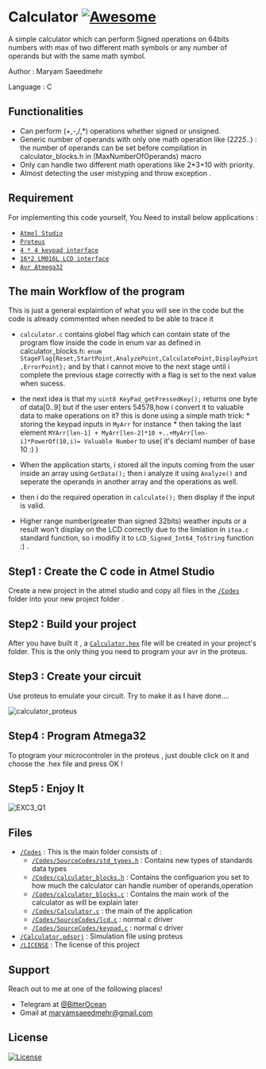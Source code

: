 # Calculator [![Awesome](https://cdn.rawgit.com/sindresorhus/awesome/d7305f38d29fed78fa85652e3a63e154dd8e8829/media/badge.svg)](https://github.com/BitterOcean/IUT/tree/master/Microprocessor/HW3/Calculator)

A simple calculator which can perform Signed operations on 64bits numbers with max of two different math symbols or any number of operands but with the same math symbol.

Author : Maryam Saeedmehr

Language : C

## **Functionalities**
- Can perform (+,-,/,*) operations whether signed or unsigned.
- Generic number of operands with only one math operation like (2*2*2*5*..) : the number of operands can be set before compilation in calculator_blocks.h in (MaxNumberOfOperands) macro
- Only can handle two different math operations like 2*3+10 with priority.
- Almost detecting the user mistyping and throw exception .

## **Requirement**

For implementing this code yourself, You Need to install below applications :

- <a href="https://www.microchip.com/mplab/avr-support/atmel-studio-7">`Atmel Studio`</a> 
- <a href="https://www.labcenter.com/downloads/">`Proteus`</a> 
- <a href="https://www.amazon.com/Refaxi-Matrix-Membrane-Keyboard-Arduino/dp/B07NSHHFZ5/ref=sr_1_fkmr0_1?keywords=calculator+keypad+avr&qid=1577036639&sr=8-1-fkmr0">`4 * 4 keypad interface`</a>
- <a href="https://www.amazon.com/Basic-16x2-Character-LCD-White/dp/B07RDLWH7Q/ref=sr_1_5?keywords=16*2+LCD&qid=1577036480&sr=8-5">`16*2 LM016L LCD interface`</a>
- <a href="https://www.amazon.com/ATMEGA32-16PU-Microcontroller-System-Programmable-ATMEGA/dp/B071VYGJB9">`Avr Atmega32`</a>
	
## **The main Workflow of the program**
This is just a general explaintion of what you will see in the code but the code is already commented when needed to be able to trace it

- `calculator.c` contains globel flag which can contain state of the program flow inside the code 
  in enum var as defined in calculator_blocks.h: 
	`enum StageFlag{Reset,StartPoint,AnalyzePoint,CalculatePoint,DisplayPoint,ErrorPoint};`
  and by that i cannot move to the next stage until i complete the previous stage correctly with a flag is set to the next value when sucess. 
  
- the next idea is that my ` uint8 KeyPad_getPressedKey(); ` returns one byte of data[0..9] 
		but if the user enters 54578,how i convert it to valuable data to make operations on it? 
		this is done using a simple math trick:
    		* storing the keypad inputs in `MyArr` for instance
    		* then taking the last element `MYArr[len-1] + MyArr[len-2]*10 +..+MyArr[len-i]*PowerOf(10,i)= Valuable Number` to use( it's deciaml number of base 10 :) )
    
- When the application starts, i stored all the inputs coming from the user inside an array using `GetData();` then i analyze it using `Analyze()` and seperate the operands in another array and the operations as well.

- then i do the required operation in `calculate();` then display if the input is valid.

- Higher range number(greater than signed 32bits) weather inputs or a result won't display on the LCD correctly due to the limiation in `itoa.c` standard function, so i modifiy it to `LCD_Signed_Int64_ToString` function :) .

## Step1 : Create the C code in Atmel Studio

Create a new project in the atmel studio and copy all files in the <a href="https://github.com/BitterOcean/IUT/tree/master/Microprocessor/HW3/Calculator/Codes/">`/Codes`</a> folder into your new project folder .


## Step2 : Build your project

After you have built it , a <a href="https://github.com/BitterOcean/IUT/tree/master/Microprocessor/HW3/Calculator/Codes/Debug/Calculator.hex">`Calculator.hex`</a> file will be created in your project's folder. This is the only thing you need to program your avr in the proteus.


## Step3 : Create your circuit

Use proteus to emulate your circuit. Try to make it as I have done....

![calculator_proteus](https://user-images.githubusercontent.com/49061503/71325450-54bc2480-2502-11ea-850a-7d0bc72238c8.png)


## Step4 : Program Atmega32

To ptogram your microcontroler in the proteus , just double click on it and choose the .hex file and press OK !


## Step5 : Enjoy It

![EXC3_Q1](https://user-images.githubusercontent.com/49061503/71325448-466e0880-2502-11ea-964d-78017eab339a.gif)



## **Files**
- <a href="https://github.com/BitterOcean/IUT/tree/master/Microprocessor/HW3/Calculator/Codes/">`/Codes`</a> : This is the main folder consists of :
    * <a href="https://github.com/BitterOcean/IUT/tree/master/Microprocessor/HW3/Calculator/Codes/SourceCodes/std_types.h">`/Codes/SourceCodes/std_types.h`</a> : Contains new types of standards data types
    * <a href="https://github.com/BitterOcean/IUT/tree/master/Microprocessor/HW3/Calculator/Codes/calculator_blocks.h">`/Codes/calculator_blocks.h`</a> : Contains the configuarion you set to how much the calculator can handle number of operands,operation
    * <a href="https://github.com/BitterOcean/IUT/tree/master/Microprocessor/HW3/Calculator/Codes/calculator_blocks.c">`/Codes/calculator_blocks.c`</a> : Contains the main work of the calculator as will be explain later
    * <a href="https://github.com/MaryamSaeedmehr/Calculator/blob/master/Codes/Calculator.c">`/Codes/Calculator.c`</a> : the main of the application
    * <a href="https://github.com/BitterOcean/IUT/tree/master/Microprocessor/HW3/Calculator/Codes/SourceCodes/lcd.c">`/Codes/SourceCodes/lcd.c`</a> : normal c driver
    * <a href="https://github.com/BitterOcean/IUT/tree/master/Microprocessor/HW3/Calculator/Codes/SourceCodes/keypad.c">`/Codes/SourceCodes/keypad.c`</a> : normal c driver
- <a href="https://github.com/BitterOcean/IUT/tree/master/Microprocessor/HW3/Calculator/Calculator.pdsprj">`/Calculator.pdsprj`</a> : Simulation file using proteus
- <a href="https://github.com/BitterOcean/IUT/tree/master/Microprocessor/HW3/Calculator/LICENSE">`/LICENSE`</a> : The license of this project



## **Support**

Reach out to me at one of the following places!

- Telegram at <a href="https://t.me/BitterOcean" target="_blank">@BitterOcean</a>
- Gmail at <a href="mailto:maryamsaeedmehr@gmail.com" target="_blank">maryamsaeedmehr@gmail.com</a>

## **License**

[![License](https://img.shields.io/:license-mit-blue.svg?style=flat-square)](http://badges.mit-license.org)

    
    
    
    
    
